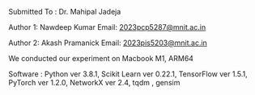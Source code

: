 Submitted To : Dr. Mahipal Jadeja 

Author 1:  Nawdeep Kumar 
Email: 2023pcp5287@mnit.ac.in

Author 2: Akash Pramanick 
Email: 2023pis5203@mnit.ac.in

We conducted our experiment on Macbook M1, ARM64 


Software : Python ver 3.8.1,
Scikit Learn ver 0.22.1,
TensorFlow ver 1.5.1,
PyTorch ver 1.2.0,
NetworkX ver 2.4,
tqdm , gensim 